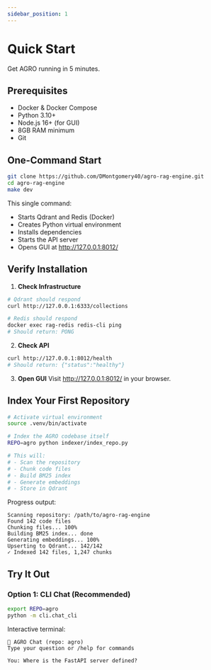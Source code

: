 ```yaml
---
sidebar_position: 1
---
```


# Quick Start

Get AGRO running in 5 minutes.

## Prerequisites

- Docker & Docker Compose
- Python 3.10+
- Node.js 16+ (for GUI)
- 8GB RAM minimum
- Git

## One-Command Start

```bash
git clone https://github.com/DMontgomery40/agro-rag-engine.git
cd agro-rag-engine
make dev
```

This single command:
- Starts Qdrant and Redis (Docker)
- Creates Python virtual environment
- Installs dependencies
- Starts the API server
- Opens GUI at http://127.0.0.1:8012/

## Verify Installation

1. **Check Infrastructure**
```bash
# Qdrant should respond
curl http://127.0.0.1:6333/collections

# Redis should respond
docker exec rag-redis redis-cli ping
# Should return: PONG
```

2. **Check API**
```bash
curl http://127.0.0.1:8012/health
# Should return: {"status":"healthy"}
```

3. **Open GUI**
Visit http://127.0.0.1:8012/ in your browser.

## Index Your First Repository

```bash
# Activate virtual environment
source .venv/bin/activate

# Index the AGRO codebase itself
REPO=agro python indexer/index_repo.py

# This will:
# - Scan the repository
# - Chunk code files
# - Build BM25 index
# - Generate embeddings
# - Store in Qdrant
```

Progress output:
```
Scanning repository: /path/to/agro-rag-engine
Found 142 code files
Chunking files... 100%
Building BM25 index... done
Generating embeddings... 100%
Upserting to Qdrant... 142/142
✓ Indexed 142 files, 1,247 chunks
```

## Try It Out

### Option 1: CLI Chat (Recommended)

```bash
export REPO=agro
python -m cli.chat_cli
```

Interactive terminal:
```
🤖 AGRO Chat (repo: agro)
Type your question or /help for commands

You: Where is the FastAPI server defined?